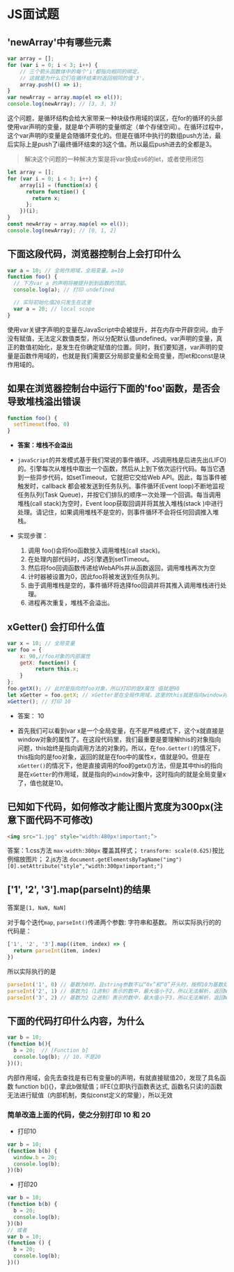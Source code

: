 # JS面试题

## 'newArray'中有哪些元素

``` js
var array = [];
for (var i = 0; i < 3; i++) {
    // 三个箭头函数体中的每个'i'都指向相同的绑定，
    // 这就是为什么它们在循环结束时返回相同的值'3'。
    array.push(() => i);
}
var newArray = array.map(el => el());
console.log(newArray); // [3, 3, 3]
```

这个问题，是循环结构会给大家带来一种块级作用域的误区，在for的循环的头部使用var声明的变量，就是单个声明的变量绑定（单个存储空间）。在循环过程中，这个var声明的i变量是会随循环变化的。但是在循环中执行的数组push方法，最后实际上是push了i最终循环结束的3这个值。所以最后push进去的全都是3。

> 解决这个问题的一种解决方案是将var换成es6的let，或者使用闭包

``` js
let array = [];
for (var i = 0; i < 3; i++) {
    array[i] = (function(x) {
      return function() {
        return x;
      };
    })(i);
}
const newArray = array.map(el => el());
console.log(newArray); // [0, 1, 2]
```

## 下面这段代码，浏览器控制台上会打印什么

``` js
var a = 10; // 全局作用域，全局变量。a=10
function foo() {
  // 下方var a 的声明将被提升到到函数的顶部。
  console.log(a); // 打印 undefined

  // 实际初始化值20只发生在这里
  var a = 20; // local scope
}
```

使用var关键字声明的变量在JavaScript中会被提升，并在内存中开辟空间，由于没有赋值，无法定义数值类型，所以分配默认值undefined。var声明的变量，真正的数值初始化，是发生在你确定赋值的位置。同时，我们要知道，var声明的变量是函数作用域的，也就是我们需要区分局部变量和全局变量，而let和const是块作用域的。

## 如果在浏览器控制台中运行下面的'foo'函数，是否会导致堆栈溢出错误

``` js
function foo() {
  setTimeout(foo, 0)
}
```

- **答案：堆栈不会溢出**

- `javaScript`的并发模式基于我们常说的事件循环。JS调用栈是后进先出(LIFO)的。引擎每次从堆栈中取出一个函数，然后从上到下依次运行代码。每当它遇到一些异步代码，如setTimeout，它就把它交给Web API。因此，每当事件被触发时，callback 都会被发送到任务队列。事件循环(Event loop)不断地监视任务队列(Task Queue)，并按它们排队的顺序一次处理一个回调。每当调用堆栈(call stack)为空时，Event loop获取回调并将其放入堆栈(stack )中进行处理。请记住，如果调用堆栈不是空的，则事件循环不会将任何回调推入堆栈。

- 实现步骤：

  1. 调用 foo()会将foo函数放入调用堆栈(call stack)。
  2. 在处理内部代码时，JS引擎遇到setTimeout。
  3. 然后将foo回调函数传递给WebAPIs并从函数返回，调用堆栈再次为空
  4. 计时器被设置为0，因此foo将被发送到任务队列。
  5. 由于调用堆栈是空的，事件循环将选择foo回调并将其推入调用堆栈进行处理。
  6. 进程再次重复，堆栈不会溢出。

## xGetter() 会打印什么值

``` js
var x = 10; // 全局变量
var foo = {
    x: 90,//foo对象的内部属性
    getX: function() {
         return this.x;
    }
};
foo.getX(); // 此时是指向的foo对象，所以打印的是X属性 值就是90
let xGetter = foo.getX; // xGetter是在全局作用域，这里的this就是指向window对象
xGetter(); // 打印 10
```

- 答案： 10

- 首先我们可以看到var x是一个全局变量，在不是严格模式下，这个x就直接是window对象的属性了。在这段代码里，我们最重要是要理解this的对象指向问题，this始终是指向调用方法的对象的。所以，在`foo.Getter()`的情况下，this指向的是foo对象，返回的就是在foo中的属性x，值就是90。但是在`xGetter()`的情况下，他是直接调用的foo的getx()方法，但是其中this的指向是在`xGetter`的作用域，就是指向的`window`对象中，这时指向的就是全局变量x了，值也就是10。

## 已知如下代码，如何修改才能让图片宽度为300px(注意下面代码不可修改)

``` html
<img src="1.jpg" style="width:480px!important;”>
```

答案：1.css方法 `max-width:300px` 覆盖其样式； `transform: scale(0.625)`按比例缩放图片； 2.js方法 `document.getElementsByTagName("img")[0].setAttribute("style","width:300px!important;")`

## ['1', '2', '3'].map(parseInt)的结果

答案是`[1, NaN, NaN]`

对于每个迭代`map`, `parseInt()`传递两个参数: 字符串和基数。 所以实际执行的的代码是：

``` js
['1', '2', '3'].map((item, index) => {
  return parseInt(item, index)
})
```

所以实际执行的是

``` js
parseInt('1', 0) // 基数为0时，且string参数不以“0x”和“0”开头时，按照10为基数处理。这个时候返回1
parseInt('2', 1) // 基数为1（1进制）表示的数中，最大值小于2，所以无法解析，返回NaN
parseInt('3', 2) // 基数为2（2进制）表示的数中，最大值小于3，所以无法解析，返回NaN
```

## 下面的代码打印什么内容，为什么

``` js
var b = 10;
(function b(){
  b = 20;  // [Function b]
  console.log(b); // 10，不是20
})();
```

内部作用域，会先去查找是有已有变量b的声明，有就直接赋值20，发现了具名函数 function b(){}，拿此b做赋值；IIFE(立即执行函数表达式, 函数名只读)的函数无法进行赋值（内部机制，类似const定义的常量），所以无效

### 简单改造上面的代码，使之分别打印 10 和 20

- 打印10

``` js
var b = 10;
(function b(b) {
  window.b = 20;
  console.log(b);
})(b)
```

- 打印20

``` js
var b = 10;
(function b(b) {
  b = 20;
  console.log(b);
})(b)
// 或者
var b = 10;
(function () {
  b = 20;
  console.log(b);
})()
```
